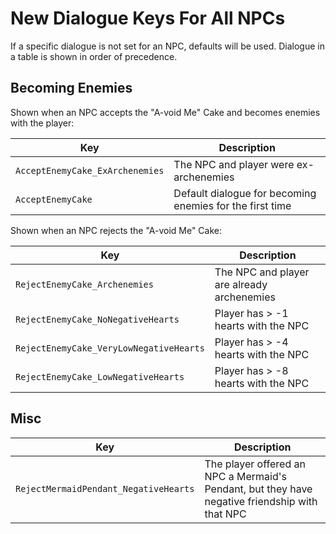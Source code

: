 # New Dialogue Keys For All NPCs

If a specific dialogue is not set for an NPC, defaults will be used. Dialogue in a table is shown in order of precedence.

## Becoming Enemies

Shown when an NPC accepts the "A-void Me" Cake and becomes enemies with the player:

| Key | Description |
| --- | ----------- |
| `AcceptEnemyCake_ExArchenemies` | The NPC and player were ex-archenemies |
| `AcceptEnemyCake` | Default dialogue for becoming enemies for the first time |

Shown when an NPC rejects the "A-void Me" Cake:

| Key | Description |
| --- | ----------- |
| `RejectEnemyCake_Archenemies` | The NPC and player are already archenemies |
| `RejectEnemyCake_NoNegativeHearts` | Player has > -1 hearts with the NPC |
| `RejectEnemyCake_VeryLowNegativeHearts` | Player has > -4 hearts with the NPC |
| `RejectEnemyCake_LowNegativeHearts` | Player has > -8 hearts with the NPC |

## Misc

| Key | Description |
| --- | ----------- |
| `RejectMermaidPendant_NegativeHearts` | The player offered an NPC a Mermaid's Pendant, but they have negative friendship with that NPC |